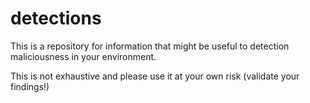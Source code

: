 # detections

This is a repository for information that might be useful to detection maliciousness in your environment.

This is not exhaustive and please use it at your own risk (validate your findings!)
